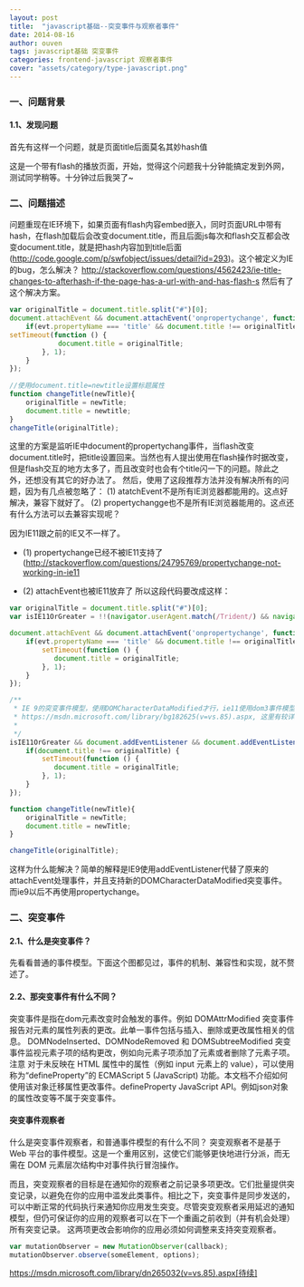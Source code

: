 ```yaml
---
layout: post
title:  "javascript基础--突变事件与观察者事件"
date: 2014-08-16
author: ouven
tags: javascript基础 突变事件 
categories: frontend-javascript 观察者事件
cover: "assets/category/type-javascript.png"
---
```


### 一、问题背景

#### 1.1、发现问题

首先有这样一个问题，就是页面title后面莫名其妙hash值

这是一个带有flash的播放页面，开始，觉得这个问题我十分钟能搞定发到外网，测试同学稍等。十分钟过后我哭了~

### 二、问题描述

问题重现在IE环境下，如果页面有flash内容embed嵌入，同时页面URL中带有hash，在flash加载后会改变document.title，而且后面js每次和flash交互都会改变document.title，就是把hash内容加到title后面(http://code.google.com/p/swfobject/issues/detail?id=293)。这个被定义为IE的bug，怎么解决？
http://stackoverflow.com/questions/4562423/ie-title-changes-to-afterhash-if-the-page-has-a-url-with-and-has-flash-s
然后有了这个解决方案。

```javascript
var originalTitle = document.title.split("#")[0];   
document.attachEvent && document.attachEvent('onpropertychange', function (evt) {
    if(evt.propertyName === 'title' && document.title !== originalTitle) {
setTimeout(function () {
            document.title = originalTitle;
        }, 1);
    }
});
  
//使用document.title=newtitle设置标题属性
function changeTitle(newTitle){
    originalTitle = newTitle;
    document.title = newtitle;
}
changeTitle(originalTitle);
```
这里的方案是监听IE中document的propertychang事件，当flash改变document.title时，把title设置回来。当然也有人提出使用在flash操作时据改变，但是flash交互的地方太多了，而且改变时也会有个title闪一下的问题。除此之外，还想没有其它的好办法了。
然后，使用了这段推荐方法并没有解决所有的问题，因为有几点被忽略了：
(1) atatchEvent不是所有IE浏览器都能用的。这点好解决，兼容下就好了。
(2) propertychangge也不是所有IE浏览器能用的。这点还有什么方法可以去兼容实现呢？

因为IE11跟之前的IE又不一样了。
- (1) propertychange已经不被IE11支持了(http://stackoverflow.com/questions/24795769/propertychange-not-working-in-ie11

- (2) attachEvent也被IE11放弃了
所以这段代码要改成这样：

```javascript
var originalTitle = document.title.split("#")[0];    
var isIE11OrGreater = !!(navigator.userAgent.match(/Trident/) && navigator.userAgent.match(/rv:11.0/)); // IE11

document.attachEvent && document.attachEvent('onpropertychange', function (evt) {
    if(evt.propertyName === 'title' && document.title !== originalTitle) {
        setTimeout(function () {
           document.title = originalTitle;
        }, 1);
    }
});

/**
 * IE 9的突变事件模型，使用DOMCharacterDataModified才行，ie11使用dom3事件模型，弃用了突变观察者
 * https://msdn.microsoft.com/library/bg182625(v=vs.85).aspx, 这里有较详细的介绍
 * 
 */
isIE11OrGreater && document.addEventListener && document.addEventListener('DOMCharacterDataModified', function (evt) {
    if(document.title !== originalTitle) {
        setTimeout(function () {
           document.title = originalTitle;
        }, 1);
    }
});

function changeTitle(newTitle){
    originalTitle = newTitle;
    document.title = newTitle;
}

changeTitle(originalTitle);

```

这样为什么能解决？简单的解释是IE9使用addEventListener代替了原来的attachEvent处理事件，并且支持新的DOMCharacterDataModified突变事件。而ie9以后不再使用propertychange。

### 二、突变事件
#### 2.1、什么是突变事件？
先看看普通的事件模型。下面这个图都见过，事件的机制、兼容性和实现，就不赘述了。
#### 2.2、那突变事件有什么不同？
突变事件是指在dom元素改变时会触发的事件。例如
DOMAttrModified 突变事件报告对元素的属性列表的更改。此单一事件包括与插入、删除或更改属性相关的信息。
DOMNodeInserted、DOMNodeRemoved 和 DOMSubtreeModified 突变事件监视元素子项的结构更改，例如向元素子项添加了元素或者删除了元素子项。
注意  对于未反映在 HTML 属性中的属性（例如 input 元素上的 value），可以使用称为“defineProperty”的 ECMAScript 5 (JavaScript) 功能。本文档不介绍如何使用该对象迁移属性更改事件。defineProperty JavaScript API。例如json对象的属性改变等不属于突变事件。

#### 突变事件观察者
什么是突变事件观察者，和普通事件模型的有什么不同？
突变观察者不是基于 Web 平台的事件模型。这是一个重用区别，这使它们能够更快地进行分派，而无需在 DOM 元素层次结构中对事件执行冒泡操作。
 
而且，突变观察者的目标是在通知你的观察者之前记录多项更改。它们批量提供突变记录，以避免在你的应用中滥发此类事件。相比之下，突变事件是同步发送的，可以中断正常的代码执行来通知你应用发生突变。尽管突变观察者采用延迟的通知模型，但仍可保证你的应用的观察者可以在下一个重画之前收到（并有机会处理）所有突变记录。
这两项更改会影响你的应用必须如何调整来支持突变观察者。

```javascript
var mutationObserver = new MutationObserver(callback);
mutationObserver.observe(someElement, options);
```

https://msdn.microsoft.com/library/dn265032(v=vs.85).aspx[待续]
